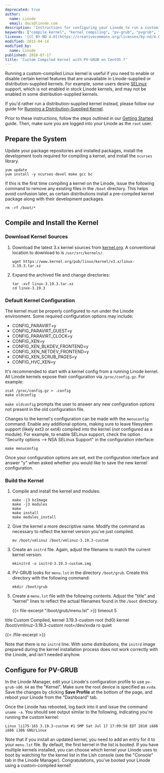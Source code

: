 ```yaml
---
deprecated: true
author:
  name: Linode
  email: docs@linode.com
description: 'Instructions for configuring your Linode to run a custom compiled kernel with PV-GRUB on CentOS 7'
keywords: ["compile kernel", "kernel compiling", "pv-grub", "pvgrub", "custom linux kernel", "custom linode", " centos"]
license: '[CC BY-ND 4.0](https://creativecommons.org/licenses/by-nd/4.0)'
modified: 2015-04-14
modified_by:
  name: Linode
published: 2010-07-17
title: 'Custom Compiled Kernel with PV-GRUB on CentOS 7'
---
```


Running a custom-compiled Linux kernel is useful if you need to enable or disable certain kernel features that are unavailable in Linode-supplied or distribution-supplied kernels. For example, some users desire [SELinux](http://en.wikipedia.org/wiki/Security-Enhanced_Linux) support, which is not enabled in stock Linode kernels, and may not be enabled in some distribution-supplied kernels.

If you'd rather run a distribution-supplied kernel instead, please follow our guide for [Running a Distribution-Supplied Kernel](/content/tools-reference/custom-kernels-distros/run-a-distributionsupplied-kernel-with-pvgrub).

Prior to these instructions, follow the steps outlined in our [Getting Started](/content/getting-started/) guide. Then, make sure you are logged into your Linode as the `root` user.

## Prepare the System

Update your package repositories and installed packages, install the development tools required for compiling a kernel, and install the `ncurses` library.

    yum update
    yum install -y ncurses-devel make gcc bc

If this is the first time compiling a kernel on the Linode, issue the following command to remove any existing files in the `/boot` directory. This helps avoid confusion later, as certain distributions install a pre-compiled kernel package along with their development packages.

    rm -rf /boot/*

## Compile and Install the Kernel

### Download Kernel Sources

1.  Download the latest 3.x kernel sources from [kernel.org](http://kernel.org/). A conventional location to download to is `/usr/src/kernels/`.

        wget https://www.kernel.org/pub/linux/kernel/v3.x/linux-3.19.3.tar.xz

2.  Expand the archived file and change directories:

        tar -xvf linux-3.19.3.tar.xz
        cd linux-3.19.3

### Default Kernel Configuration

The kernel must be properly configured to run under the Linode environment. Some required configuration options may include:

-   CONFIG\_PARAVIRT=y
-   CONFIG\_PARAVIRT\_GUEST=y
-   CONFIG\_PARAVIRT\_CLOCK=y
-   CONFIG\_XEN=y
-   CONFIG\_XEN\_BLKDEV\_FRONTEND=y
-   CONFIG\_XEN\_NETDEV\_FRONTEND=y
-   CONFIG\_XEN\_SCRUB\_PAGES=y
-   CONFIG\_HVC\_XEN=y

It's recommended to start with a kernel config from a running Linode kernel. All Linode kernels expose their configuration via `/proc/config.gz`. For example:

    zcat /proc/config.gz > .config
    make oldconfig

`make oldconfig` prompts the user to answer any new configuration options not present in the old configuration file.

Changes to the kernel's configuration can be made with the `menuconfig` command. Enable any additional options, making sure to leave filesystem support (likely ext3 or ext4) compiled into the kernel (*not* configured as a module). For example, to enable SELinux support, check the option "Security options --\> NSA SELinux Support" in the configuration interface:

    make menuconfig

Once your configuration options are set, exit the configuration interface and answer "y" when asked whether you would like to save the new kernel configuration.

### Build the Kernel

1.  Compile and install the kernel and modules:

        make -j3 bzImage
        make -j3 modules
        make
        make install
        make modules_install

2.  Give the kernel a more descriptive name. Modify the command as necessary to reflect the kernel version you've just compiled.

        mv /boot/vmlinuz /boot/vmlinuz-3.19.3-custom

3.  Create an `initrd` file. Again, adjust the filename to match the current kernel version:

        mkinitrd -o initrd-3.19.3-custom.img

4.  PV-GRUB looks for `menu.lst` in the directory `/boot/grub`. Create this directory with the following command:

        mkdir /boot/grub

5.  Create a `menu.lst` file with the following contents. Adjust the "title" and "kernel" lines to reflect the actual filenames found in the `/boot` directory.

    {{< file-excerpt "/boot/grub/menu.lst" >}}
timeout 5

title Custom Compiled, kernel 3.19.3-custom
root (hd0)
kernel /boot/vmlinuz-3.19.3-custom root=/dev/xvda ro quiet

{{< /file-excerpt >}}


Note that there is no `initrd` line. With some distributions, the `initrd` image prepared during the kernel installation process does not work correctly with the Linode, and isn't needed anyhow.

## Configure for PV-GRUB

In the Linode Manager, edit your Linode's configuration profile to use `pv-grub-x86_64` as the "Kernel". Make sure the root device is specified as `xvda`. Save the changes by clicking **Save Profile** at the bottom of the page, and reboot your Linode from the "Dashboard" tab.

Once the Linode has rebooted, log back into it and issue the command `uname -a`. You should see output similar to the following, indicating you're running the custom kernel:

    Linux li175-165 3.19.3-custom #1 SMP Sat Jul 17 17:09:58 EDT 2010 i686 i686 i386 GNU/Linux

Note that if you install an updated kernel, you need to add an entry for it to your `menu.lst` file. By default, the first kernel in the list is booted. If you have multiple kernels installed, you can choose which kernel your Linode uses to boot by watching for the kernel list in the Lish console (see the "Console" tab in the Linode Manager). Congratulations, you've booted your Linode using a custom-compiled kernel!

